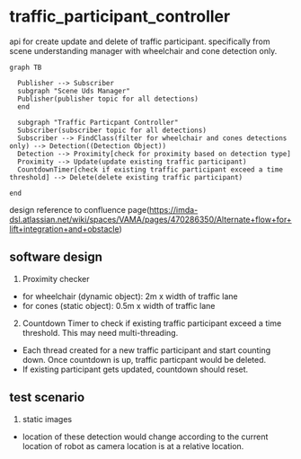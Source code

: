 # traffic_participant_controller

api for create update and delete of traffic participant. specifically from scene understanding manager with wheelchair and cone detection only. 

```mermaid
graph TB

  Publisher --> Subscriber
  subgraph "Scene Uds Manager"
  Publisher(publisher topic for all detections)
  end

  subgraph "Traffic Particpant Controller"
  Subscriber(subscriber topic for all detections)
  Subscriber --> FindClass(filter for wheelchair and cones detections only) --> Detection((Detection Object))
  Detection --> Proximity[check for proximity based on detection type]
  Proximity --> Update(update existing traffic participant)
  CountdownTimer[check if existing traffic participant exceed a time threshold] --> Delete(delete existing traffic participant)

end
```

design reference to confluence page(https://imda-dsl.atlassian.net/wiki/spaces/VAMA/pages/470286350/Alternate+flow+for+lift+integration+and+obstacle)

## software design

1. Proximity checker 
- for wheelchair (dynamic object): 2m x width of traffic lane
- for cones (static object): 0.5m x width of traffic lane

2. Countdown Timer to check if existing traffic participant exceed a time threshold. This may need multi-threading. 
- Each thread created for a new traffic participant and start counting down. Once countdown is up, traffic particpant would be deleted. 
- If existing participant gets updated, countdown should reset. 

## test scenario

1. static images 

- location of these detection would change according to the current location of robot as camera location is at a relative location. 

